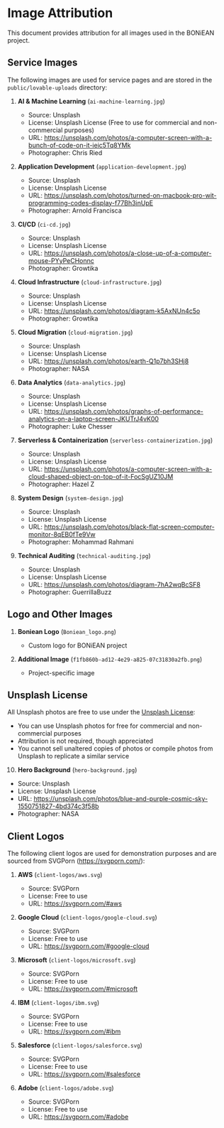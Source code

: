# Image Attribution

This document provides attribution for all images used in the BONiEAN project.

## Service Images

The following images are used for service pages and are stored in the `public/lovable-uploads` directory:

1. **AI & Machine Learning** (`ai-machine-learning.jpg`)
   - Source: Unsplash
   - License: Unsplash License (Free to use for commercial and non-commercial purposes)
   - URL: https://unsplash.com/photos/a-computer-screen-with-a-bunch-of-code-on-it-ieic5Tq8YMk
   - Photographer: Chris Ried

2. **Application Development** (`application-development.jpg`)
   - Source: Unsplash
   - License: Unsplash License
   - URL: https://unsplash.com/photos/turned-on-macbook-pro-wit-programming-codes-display-f77Bh3inUpE
   - Photographer: Arnold Francisca

3. **CI/CD** (`ci-cd.jpg`)
   - Source: Unsplash
   - License: Unsplash License
   - URL: https://unsplash.com/photos/a-close-up-of-a-computer-mouse-PYyPeCHonnc
   - Photographer: Growtika

4. **Cloud Infrastructure** (`cloud-infrastructure.jpg`)
   - Source: Unsplash
   - License: Unsplash License
   - URL: https://unsplash.com/photos/diagram-k5AxNUn4c5o
   - Photographer: Growtika

5. **Cloud Migration** (`cloud-migration.jpg`)
   - Source: Unsplash
   - License: Unsplash License
   - URL: https://unsplash.com/photos/earth-Q1p7bh3SHj8
   - Photographer: NASA

6. **Data Analytics** (`data-analytics.jpg`)
   - Source: Unsplash
   - License: Unsplash License
   - URL: https://unsplash.com/photos/graphs-of-performance-analytics-on-a-laptop-screen-JKUTrJ4vK00
   - Photographer: Luke Chesser

7. **Serverless & Containerization** (`serverless-containerization.jpg`)
   - Source: Unsplash
   - License: Unsplash License
   - URL: https://unsplash.com/photos/a-computer-screen-with-a-cloud-shaped-object-on-top-of-it-FocSgUZ10JM
   - Photographer: Hazel Z

8. **System Design** (`system-design.jpg`)
   - Source: Unsplash
   - License: Unsplash License
   - URL: https://unsplash.com/photos/black-flat-screen-computer-monitor-8qEB0fTe9Vw
   - Photographer: Mohammad Rahmani

9. **Technical Auditing** (`technical-auditing.jpg`)
   - Source: Unsplash
   - License: Unsplash License
   - URL: https://unsplash.com/photos/diagram-7hA2wqBcSF8
   - Photographer: GuerrillaBuzz

## Logo and Other Images

1. **Boniean Logo** (`Boniean_logo.png`)
   - Custom logo for BONiEAN project

2. **Additional Image** (`f1fb860b-ad12-4e29-a825-07c31830a2fb.png`)
   - Project-specific image

## Unsplash License

All Unsplash photos are free to use under the [Unsplash License](https://unsplash.com/license):
- You can use Unsplash photos for free for commercial and non-commercial purposes
- Attribution is not required, though appreciated
- You cannot sell unaltered copies of photos or compile photos from Unsplash to replicate a similar service

10. **Hero Background** (`hero-background.jpg`)
   - Source: Unsplash
   - License: Unsplash License
   - URL: https://unsplash.com/photos/blue-and-purple-cosmic-sky-1550751827-4bd374c3f58b
   - Photographer: NASA

## Client Logos

The following client logos are used for demonstration purposes and are sourced from SVGPorn (https://svgporn.com/):

1. **AWS** (`client-logos/aws.svg`)
   - Source: SVGPorn
   - License: Free to use
   - URL: https://svgporn.com/#aws

2. **Google Cloud** (`client-logos/google-cloud.svg`)
   - Source: SVGPorn
   - License: Free to use
   - URL: https://svgporn.com/#google-cloud

3. **Microsoft** (`client-logos/microsoft.svg`)
   - Source: SVGPorn
   - License: Free to use
   - URL: https://svgporn.com/#microsoft

4. **IBM** (`client-logos/ibm.svg`)
   - Source: SVGPorn
   - License: Free to use
   - URL: https://svgporn.com/#ibm

5. **Salesforce** (`client-logos/salesforce.svg`)
   - Source: SVGPorn
   - License: Free to use
   - URL: https://svgporn.com/#salesforce

6. **Adobe** (`client-logos/adobe.svg`)
   - Source: SVGPorn
   - License: Free to use
   - URL: https://svgporn.com/#adobe
